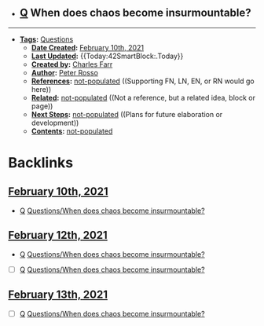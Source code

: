- [Q](<../Q.md>) When does chaos become insurmountable?
    - 
- ---
- **[Tags](<../Tags.md>):** [Questions](<../Questions.md>)
    - **[Date Created](<../Date Created.md>):** [February 10th, 2021](<../February 10th, 2021.md>)
    - **[Last Updated](<../Last Updated.md>):** {{Today:42SmartBlock:.Today}}
    - **[Created by](<../Created by.md>):** [Charles Farr](<../Charles Farr.md>)
    - **[Author](<../Author.md>):** [Peter Rosso](<../Peter Rosso.md>)
    - **[References](<../References.md>):** [not-populated](<../not-populated.md>) ((Supporting FN, LN, EN, or RN would go here))
    - **[Related](<../Related.md>):** [not-populated](<../not-populated.md>) ((Not a reference, but a related idea, block or page))
    - **[Next Steps](<../Next Steps.md>):** [not-populated](<../not-populated.md>) ((Plans for future elaboration or development))
    - **[Contents](<../Contents.md>):** [not-populated](<../not-populated.md>)

# Backlinks
## [February 10th, 2021](<February 10th, 2021.md>)
- [Q](<../Q.md>) [Questions/When does chaos become insurmountable?](<../Questions/When does chaos become insurmountable?.md>)

## [February 12th, 2021](<February 12th, 2021.md>)
- [Q](<../Q.md>) [Questions/When does chaos become insurmountable?](<../Questions/When does chaos become insurmountable?.md>)

- [ ] [Q](<../Q.md>) [Questions/When does chaos become insurmountable?](<../Questions/When does chaos become insurmountable?.md>)

## [February 13th, 2021](<February 13th, 2021.md>)
- [ ] [Q](<../Q.md>) [Questions/When does chaos become insurmountable?](<../Questions/When does chaos become insurmountable?.md>)

